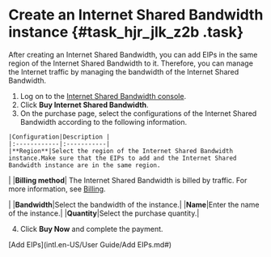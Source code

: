 # Create an Internet Shared Bandwidth instance {#task_hjr_jlk_z2b .task}

 After creating an Internet Shared Bandwidth, you can add EIPs in the same region of the Internet Shared Bandwidth to it. Therefore, you can manage the Internet traffic by managing the bandwidth of the Internet Shared Bandwidth.

1.   Log on to the [Internet Shared Bandwidth console](https://vpcnext.console.aliyun.com/cbwp/cn-hongkong/cbwps). 
2.   Click **Buy Internet Shared Bandwidth**. 
3.   On the purchase page, select the configurations of the Internet Shared Bandwidth according to the following information. 

    |Configuration|Description |
    |:------------|:-----------|
    |**Region**|Select the region of the Internet Shared Bandwidth instance.Make sure that the EIPs to add and the Internet Shared Bandwidth instance are in the same region.

|
    |**Billing method**| The Internet Shared Bandwidth is billed by traffic. For more information, see [Billing](../../../../intl.en-US/Pricing/Billing.md#).

 |
    |**Bandwidth**|Select the bandwidth of the instance.|
    |**Name**|Enter the name of the instance.|
    |**Quantity**|Select the purchase quantity.|

4.   Click **Buy Now** and complete the payment. 

[Add EIPs](intl.en-US/User Guide/Add EIPs.md#)

